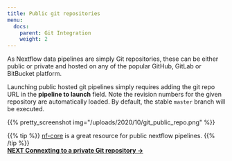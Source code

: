 ```yaml
---
title: Public git repositories
menu:
  docs:
    parent: Git Integration
    weight: 2
---
```

As Nextflow data pipelines are simply Git repositories, these can be either public or private and hosted on any of the popular GitHub, GitLab or BitBucket platform.

Launching public hosted git pipelines simply requires adding the git repo URL in the **pipeline to launch** field. Note the revision numbers for the given repository are automatically loaded. By default, the stable `master` branch will be executed.

{{% pretty_screenshot img="/uploads/2020/10/git_public_repo.png" %}}

{{% tip %}}
[nf-core](https://nf-co.re/pipelines) is a great resource for public nextflow pipelines.
{{% /tip %}}
<br>
**[NEXT Connexting to a private Git repository →](/docs/git/git-private/)**
